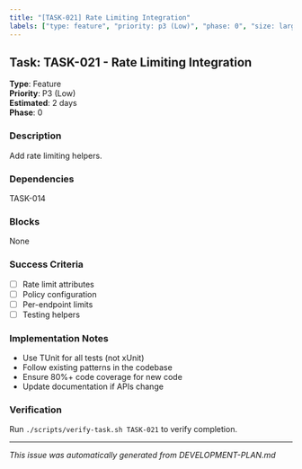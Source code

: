 ```yaml
---
title: "[TASK-021] Rate Limiting Integration"
labels: ["type: feature", "priority: p3 (Low)", "phase: 0", "size: large"]
---
```


## Task: TASK-021 - Rate Limiting Integration

**Type**: Feature  
**Priority**: P3 (Low)  
**Estimated**: 2 days  
**Phase**: 0

### Description
Add rate limiting helpers.

### Dependencies
TASK-014

### Blocks
None

### Success Criteria
- [ ] Rate limit attributes
- [ ] Policy configuration
- [ ] Per-endpoint limits
- [ ] Testing helpers

### Implementation Notes
- Use TUnit for all tests (not xUnit)
- Follow existing patterns in the codebase
- Ensure 80%+ code coverage for new code
- Update documentation if APIs change

### Verification
Run `./scripts/verify-task.sh TASK-021` to verify completion.

---
_This issue was automatically generated from DEVELOPMENT-PLAN.md_
